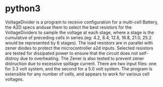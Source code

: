 # python3

VoltageDivider is a program to receive configuration for a multi-cell Battery, the A2D specs anduse them to 
select the best resistors for the VoltageDividers to sample the voltage at each stage, where a stage is the cumulative of preceding cells in series.(eg: 4.2, 8.4, 12.6, 16.8, 21.0, 25.2  would be represented by 6 stages). The load resistors are in parallel with zener diodes to protect the microcontroller a2d inputs. Selected resistors are tested for dissipated power to ensure that the circuit does not self-distroy due to overheating. The Zener is also tested to prevent zener distruction due to
excessive spillage current. There are two input files: one for 3.3 volt system, and the second for a 5.0 volt system.
The program is extensible for any number of cells, and appears to work for various cell voltages.
